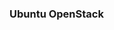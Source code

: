 <!-- .slide: data-background-image="images/ubuntu-logo.svg" data-background-size="contain" -->
### Ubuntu OpenStack <!-- .element class="fragment" -->